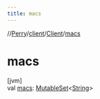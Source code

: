 ```yaml
---
title: macs
---
```

//[Perry](../../../index.html)/[client](../index.html)/[Client](index.html)/[macs](macs.html)



# macs



[jvm]\
val [macs](macs.html): [MutableSet](https://kotlinlang.org/api/latest/jvm/stdlib/kotlin.collections/-mutable-set/index.html)&lt;[String](https://kotlinlang.org/api/latest/jvm/stdlib/kotlin/-string/index.html)&gt;




